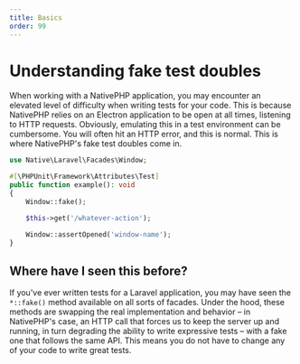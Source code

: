 ```yaml
---
title: Basics
order: 99
---
```

# Understanding fake test doubles
When working with a NativePHP application, you may encounter an elevated level of difficulty when writing tests for your code.
This is because NativePHP relies on an Electron application to be open at all times, listening to HTTP requests. Obviously,
emulating this in a test environment can be cumbersome. You will often hit an HTTP error, and this is normal. This is where
NativePHP's fake test doubles come in.

```php
use Native\Laravel\Facades\Window;

#[\PHPUnit\Framework\Attributes\Test]
public function example(): void
{
    Window::fake();

    $this->get('/whatever-action');

    Window::assertOpened('window-name');
}
```

## Where have I seen this before?

If you've ever written tests for a Laravel application, you may have seen the `*::fake()` method available on
all sorts of facades. Under the hood, these methods are swapping the real implementation and behavior – in NativePHP's case,
an HTTP call that forces us to keep the server up and running, in turn degrading the ability to write expressive tests – with a fake one 
that follows the same API. This means you do not have to change any of your code to write great tests.
